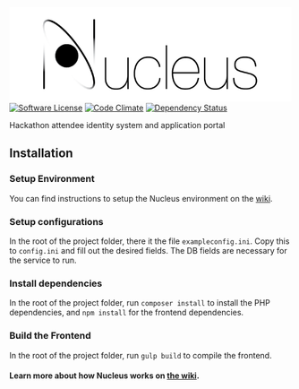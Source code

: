 ![Nucleus](nucleus.png)  
[![Software License](https://img.shields.io/badge/license-EPL-brightgreen.svg)](LICENSE)
[![Code Climate](https://codeclimate.com/github/hacktx/nucleus/badges/gpa.svg)](https://codeclimate.com/github/hacktx/nucleus)
[![Dependency Status](https://gemnasium.com/hacktx/nucleus.svg)](https://gemnasium.com/hacktx/nucleus)

Hackathon attendee identity system and application portal

## Installation
### Setup Environment
You can find instructions to setup the Nucleus environment on the [wiki](https://github.com/hacktx/nucleus/wiki/Environment-Setup).

### Setup configurations
In the root of the project folder, there it the file `exampleconfig.ini`. Copy this to `config.ini` and fill out the desired fields. The DB fields are necessary for the service to run.

### Install dependencies
In the root of the project folder, run `composer install` to install the PHP dependencies, and `npm install` for the frontend dependencies.

### Build the Frontend
In the root of the project folder, run `gulp build` to compile the frontend.

#### Learn more about how Nucleus works on [the wiki](https://github.com/hacktx/nucleus/wiki/How-Nucleus-Works).
